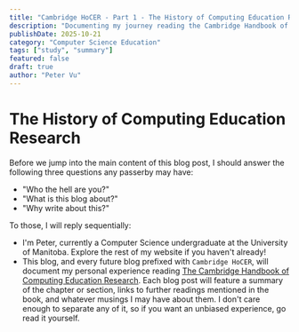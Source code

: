 ```yaml
---
title: "Cambridge HoCER - Part 1 - The History of Computing Education Research"
description: "Documenting my journey reading the Cambridge Handbook of Computing Education Research"
publishDate: 2025-10-21
category: "Computer Science Education"
tags: ["study", "summary"]
featured: false
draft: true
author: "Peter Vu"
---
```


# The History of Computing Education Research

Before we jump into the main content of this blog post, I should answer the following three questions any passerby may have:

* "Who the hell are you?"
* "What is this blog about?"
* "Why write about this?"

To those, I will reply sequentially:

* I'm Peter, currently a Computer Science undergraduate at the University of Manitoba. Explore the rest of my website if you haven't already!
* This blog, and every future blog prefixed with `Cambridge HoCER`, will document my personal experience reading [The Cambridge Handbook of Computing Education Research](https://www.cambridge.org/core/books/cambridge-handbook-of-computing-education-research/F8CFAF7B81A8F6BF5C663412BA0A943D). Each blog post will feature a summary of the chapter or section, links to further readings mentioned in the book, and whatever musings I may have about them. I don't care enough to separate any of it, so if you want an unbiased experience, go read it yourself.
